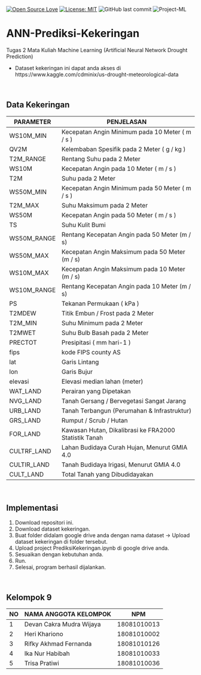 [![Open Source Love](https://badges.frapsoft.com/os/v1/open-source.svg?style=flat)](https://github.com/ellerbrock/open-source-badges/)
[![License: MIT](https://img.shields.io/badge/License-MIT-green.svg)](https://opensource.org/licenses/MIT)
![GitHub last commit](https://img.shields.io/github/last-commit/devancakra/ANN-Prediksi-Kekeringan)
![Project-ML](https://img.shields.io/badge/-ProjectML-light.svg?style=flat&logo=jupyter&logoColor=white&color=D2691E)

# ANN-Prediksi-Kekeringan
Tugas 2 Mata Kuliah Machine Learning (Artificial Neural Network Drought Prediction)
<ul><li>Dataset kekeringan ini dapat anda akses di https://www.kaggle.com/cdminix/us-drought-meteorological-data</li></ul>

<br>

## Data Kekeringan
| PARAMETER | PENJELASAN |
| --- | --- |
| WS10M_MIN | Kecepatan Angin Minimum pada 10 Meter ( m / s ) |
| QV2M | Kelembaban Spesifik pada 2 Meter ( g / kg ) |
| T2M_RANGE | Rentang Suhu pada 2 Meter |
| WS10M | Kecepatan Angin pada 10 Meter ( m / s ) |
| T2M | Suhu pada 2 Meter |
| WS50M_MIN | Kecepatan Angin Minimum pada 50 Meter ( m / s ) |
| T2M_MAX | Suhu Maksimum pada 2 Meter |
| WS50M | Kecepatan Angin pada 50 Meter ( m / s ) |
| TS | Suhu Kulit Bumi |
| WS50M_RANGE | Rentang Kecepatan Angin pada 50 Meter (m / s) |
| WS50M_MAX | Kecepatan Angin Maksimum pada 50 Meter (m / s) |
| WS10M_MAX | Kecepatan Angin Maksimum pada 10 Meter (m / s) |
| WS10M_RANGE | Rentang Kecepatan Angin pada 10 Meter (m / s) |
| PS | Tekanan Permukaan ( kPa ) |
| T2MDEW | Titik Embun / Frost pada 2 Meter |
| T2M_MIN | Suhu Minimum pada 2 Meter |
| T2MWET | Suhu Bulb Basah pada 2 Meter |
| PRECTOT | Presipitasi ( mm hari-1 ) |
| fips | kode FIPS county AS |
| lat | Garis Lintang |
| lon | Garis Bujur |
| elevasi | Elevasi median lahan (meter) |
| WAT_LAND | Perairan yang Dipetakan |
| NVG_LAND | Tanah Gersang / Bervegetasi Sangat Jarang |
| URB_LAND | Tanah Terbangun (Perumahan & Infrastruktur) |
| GRS_LAND | Rumput / Scrub / Hutan |
| FOR_LAND | Kawasan Hutan, Dikalibrasi ke FRA2000 Statistik Tanah |
| CULTRF_LAND | Lahan Budidaya Curah Hujan, Menurut GMIA 4.0 |
| CULTIR_LAND | Tanah Budidaya Irigasi, Menurut GMIA 4.0 |
| CULT_LAND | Total Tanah yang Dibudidayakan |

<br>

## Implementasi
1. Download repositori ini.
2. Download dataset kekeringan.
3. Buat folder didalam google drive anda dengan nama dataset -> Upload dataset kekeringan di folder tersebut.
4. Upload project PrediksiKekeringan.ipynb di google drive anda.
5. Sesuaikan dengan kebutuhan anda.
6. Run.
7. Selesai, program berhasil dijalankan.

<br>

## Kelompok 9
| NO | NAMA ANGGOTA KELOMPOK | NPM |
| --- | --- | --- |
| 1 | Devan Cakra Mudra Wijaya | 18081010013 |
| 2 | Heri Khariono | 18081010002 |
| 3 | Rifky Akhmad Fernanda | 18081010126 |
| 4 | Ika Nur Habibah | 18081010033 |
| 5 | Trisa Pratiwi | 18081010036 |

